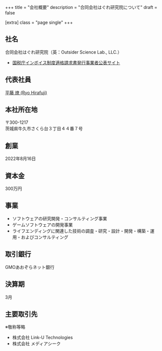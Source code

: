+++
title = "会社概要"
description = "合同会社はぐれ研究院について"
draft = false

[extra]
class = "page single"
+++

## 社名

合同会社はぐれ研究院（英：Outsider Science Lab., LLC.）

- [国税庁インボイス制度適格請求書発行事業者公表サイト](https://www.invoice-kohyo.nta.go.jp/regno-search/detail?selRegNo=6030003020037)

## 代表社員

[平藤 燎 (Ryo Hirafuji)](https://www.linkedin.com/in/ryohirafuji/)

## 本社所在地

〒300-1217  
茨城県牛久市さくら台３丁目４４番７号

## 創業

2022年8月16日

## 資本金

300万円

## 事業

- ソフトウェアの研究開発・コンサルティング事業
- ゲームソフトウェアの開発事業
- ライフエンディングに関連した技術の調査・研究・設計・開発・構築・運用・およびコンサルティング

## 取引銀行

GMOあおぞらネット銀行

## 決算期

3月

## 主要取引先

※敬称等略

- 株式会社 Link-U Technologies
- 株式会社 メディアシーク
